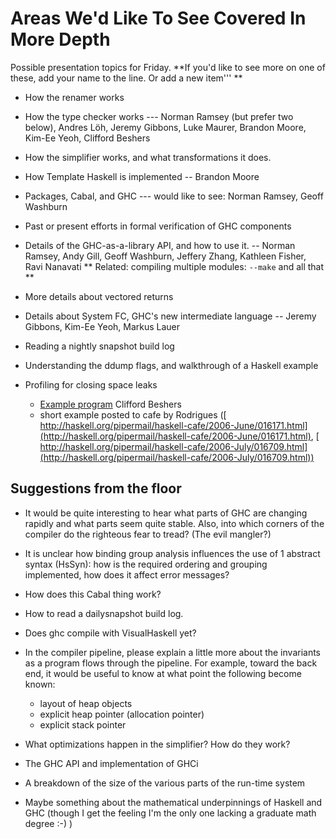 # Areas We'd Like To See Covered In More Depth



Possible presentation topics for Friday.  **If you'd like to see more on one of these, add your name to the line.  Or add a new item'''
**


- How the renamer works

- How the type checker works --- Norman Ramsey (but prefer two below), Andres Löh, Jeremy Gibbons, Luke Maurer, Brandon Moore, Kim-Ee Yeoh, Clifford Beshers

- How the simplifier works, and what transformations it does.

- How Template Haskell is implemented -- Brandon Moore

- Packages, Cabal, and GHC --- would like to see: Norman Ramsey, Geoff Washburn

- Past or present efforts in formal verification of GHC components

- Details of the GHC-as-a-library API, and how to use it. -- Norman Ramsey, Andy Gill, Geoff Washburn, Jeffery Zhang, Kathleen Fisher, Ravi Nanavati
  ** Related: compiling multiple modules: `--make` and all that
  **

- More details about vectored returns

- Details about System FC, GHC's new intermediate language -- Jeremy Gibbons, Kim-Ee Yeoh, Markus Lauer

- Reading a nightly snapshot build log

- Understanding the ddump flags, and walkthrough of a Haskell example

- Profiling for closing space leaks

  - [
    Example program](http://www.nabble.com/Why-does-this-program-eat-RAM--t2218557.html)  Clifford Beshers
  - short example posted to cafe by Rodrigues ([
    http://haskell.org/pipermail/haskell-cafe/2006-June/016171.html](http://haskell.org/pipermail/haskell-cafe/2006-June/016171.html), [
    http://haskell.org/pipermail/haskell-cafe/2006-July/016709.html](http://haskell.org/pipermail/haskell-cafe/2006-July/016709.html))

## Suggestions from the floor


- It would be quite interesting to hear what parts of GHC are changing rapidly and what parts seem quite stable.  Also, into which corners of the compiler do the righteous fear to tread?  (The evil mangler?)
- It is unclear how binding group analysis influences the use of 1 abstract syntax (HsSyn): how is the required ordering and grouping implemented, how does it affect error messages? 
- How does this Cabal thing work?
- How to read a dailysnapshot build log.
- Does ghc compile with VisualHaskell yet?
- In the compiler pipeline, please explain a little more about the invariants as a program flows through the pipeline.  For example, toward the back end, it would be useful to know at what point the following become known:

  - layout of heap objects
  - explicit heap pointer (allocation pointer)
  - explicit stack pointer
- What optimizations happen in the simplifier? How do they work?
- The GHC API and implementation of GHCi
- A breakdown of the size of the various parts of the run-time system
- Maybe something about the mathematical underpinnings of Haskell and GHC (though I get the feeling I'm the only one lacking a graduate math degree :-) )
